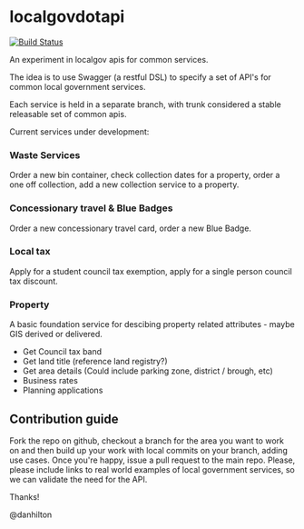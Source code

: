 # localgovdotapi
[![Build Status](https://travis-ci.org/dhilton/localgovdotapi.svg?branch=master)](https://travis-ci.org/dhilton/localgovdotapi)

An experiment in localgov apis for common services. 

The idea is to use Swagger (a restful DSL) to specify a set of API's for common local government services.

Each service is held in a separate branch, with trunk considered a stable releasable set of common apis.


Current services under development:

### Waste Services


Order a new bin container, check collection dates for a property, order a one off collection, add a new collection service to a property.


### Concessionary travel & Blue Badges


Order a new concessionary travel card, order a new Blue Badge.

### Local tax

Apply for a student council tax exemption, apply for a single person council tax discount.


### Property


A basic foundation service for descibing property related attributes - maybe GIS derived or delivered.

- Get Council tax band
- Get land title (reference land registry?)
- Get area details (Could include parking zone, district / brough, etc)
- Business rates
- Planning applications



## Contribution guide



Fork the repo on github, checkout a branch for the area you want to work on and then build up your work with local commits on your branch, adding use cases.
Once you're happy, issue a pull request to the main repo. Please, please include links to real world examples of local government services, so we can validate the need for the API. 

Thanks!

@danhilton





